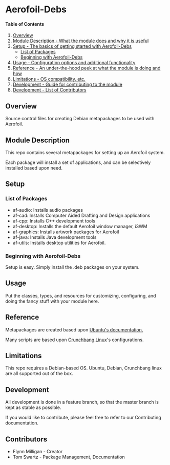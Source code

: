 # Aerofoil-Debs

#### Table of Contents

1. [Overview](#overview)
2. [Module Description - What the module does and why it is useful](#module-description)
3. [Setup - The basics of getting started with Aerofoil-Debs](#setup)
    * [List of Packages](#list-of-packages)
    * [Beginning with Aerofoil-Debs](#beginning-with-aerofoil-Debs)
4. [Usage - Configuration options and additional functionality](#usage)
5. [Reference - An under-the-hood peek at what the module is doing and how](#reference)
6. [Limitations - OS compatibility, etc.](#limitations)
7. [Development - Guide for contributing to the module](#development)
8. [Development - List of Contributors](#contributors)

## Overview

Source control files for creating Debian metapackages to be used with Aerofoil.

## Module Description

This repo contains several metapackages for setting up an Aerofoil system.

Each package will install a set of applications, and can be selectively
installed based upon need.

## Setup

### List of Packages

* af-audio: Installs audio packages
* af-cad: Installs Computer Aided Drafting and Design applications
* af-cpp: Installs C++ development tools
* af-desktop: Installs the default Aerofoil window manager, i3WM
* af-graphics: Installs artwork packages for Aerofoil
* af-java: Installs Java development tools
* af-utils: Installs desktop utilities for Aerofoil.

### Beginning with Aerofoil-Debs

Setup is easy. Simply install the .deb packages on your system.

## Usage

Put the classes, types, and resources for customizing, configuring, and doing
the fancy stuff with your module here.

## Reference
Metapackages are created based upon [Ubuntu's
documentation.](https://help.ubuntu.com/community/MetaPackages)

Many scripts are based upon [Crunchbang Linux](http://crunchbang.org/)'s
configurations.

## Limitations

This repo requires a Debian-based OS.
Ubuntu, Debian, Crunchbang linux are all supported out of the box.

## Development

All development is done in a feature branch, so that the master branch is kept
as stable as possible.

If you would like to contribute, please feel free to refer to our Contributing
documentation.

## Contributors

* Flynn Milligan - Creator
* Tom Swartz - Package Management, Documentation

